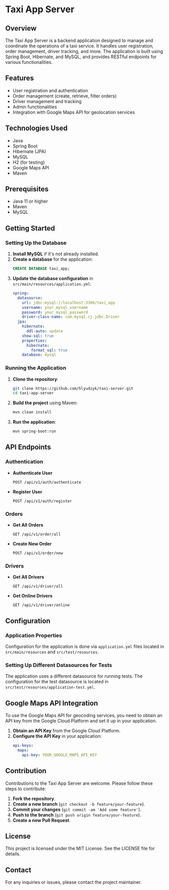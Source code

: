# Taxi App Server

## Overview

The Taxi App Server is a backend application designed to manage and coordinate the operations of a taxi service. It handles user registration, order management, driver tracking, and more. The application is built using Spring Boot, Hibernate, and MySQL, and provides RESTful endpoints for various functionalities.

## Features

- User registration and authentication
- Order management (create, retrieve, filter orders)
- Driver management and tracking
- Admin functionalities
- Integration with Google Maps API for geolocation services

## Technologies Used

- Java
- Spring Boot
- Hibernate (JPA)
- MySQL
- H2 (for testing)
- Google Maps API
- Maven

## Prerequisites

- Java 11 or higher
- Maven
- MySQL

## Getting Started

### Setting Up the Database

1. **Install MySQL** if it's not already installed.
2. **Create a database** for the application:
   ```sql
   CREATE DATABASE taxi_app;
   ```
3. **Update the database configuration** in `src/main/resources/application.yml`:
   ```yaml
   spring:
     datasource:
       url: jdbc:mysql://localhost:3306/taxi_app
       username: your_mysql_username
       password: your_mysql_password
       driver-class-name: com.mysql.cj.jdbc.Driver
     jpa:
       hibernate:
         ddl-auto: update
       show-sql: true
       properties:
         hibernate:
           format_sql: true
       database: mysql
   ```

### Running the Application

1. **Clone the repository**:
   ```sh
   git clone https://github.com/hlyudzyk/taxi-server.git
   cd taxi-app-server
   ```
2. **Build the project** using Maven:
   ```sh
   mvn clean install
   ```
3. **Run the application**:
   ```sh
   mvn spring-boot:run
   ```

## API Endpoints

### Authentication

- **Authenticate User**
  ```
  POST /api/v1/auth/authenticate
  ```

- **Register User**
  ```
  POST /api/v1/auth/register
  ```

### Orders

- **Get All Orders**
  ```
  GET /api/v1/order/all
  ```

- **Create New Order**
  ```
  POST /api/v1/order/new
  ```

### Drivers

- **Get All Drivers**
  ```
  GET /api/v1/driver/all
  ```

- **Get Online Drivers**
  ```
  GET /api/v1/driver/online
  ```

## Configuration

### Application Properties

Configuration for the application is done via `application.yml` files located in `src/main/resources` and `src/test/resources`. 

### Setting Up Different Datasources for Tests

The application uses a different datasource for running tests. The configuration for the test datasource is located in `src/test/resources/application-test.yml`.

## Google Maps API Integration

To use the Google Maps API for geocoding services, you need to obtain an API key from the Google Cloud Platform and set it up in your application.

1. **Obtain an API Key** from the Google Cloud Platform.
2. **Configure the API Key** in your application:
   ```yaml
   api-keys:
     maps:
       api-key: YOUR_GOOGLE_MAPS_API_KEY
   ```

## Contribution

Contributions to the Taxi App Server are welcome. Please follow these steps to contribute:

1. **Fork the repository**.
2. **Create a new branch** (`git checkout -b feature/your-feature`).
3. **Commit your changes** (`git commit -am 'Add some feature'`).
4. **Push to the branch** (`git push origin feature/your-feature`).
5. **Create a new Pull Request**.

## License

This project is licensed under the MIT License. See the LICENSE file for details.

## Contact

For any inquiries or issues, please contact the project maintainer.
